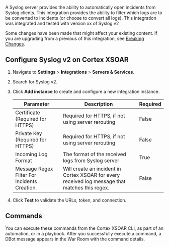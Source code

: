 A Syslog server provides the ability to automatically open incidents from Syslog clients. This integration provides the ability to filter which logs are to be converted to incidents (or choose to convert all logs).
This integration was integrated and tested with version xx of Syslog v2

Some changes have been made that might affect your existing content. 
If you are upgrading from a previous of this integration, see [Breaking Changes](#breaking-changes-from-the-previous-version-of-this-integration-syslog-v2).

## Configure Syslog v2 on Cortex XSOAR

1. Navigate to **Settings** > **Integrations** > **Servers & Services**.
2. Search for Syslog v2.
3. Click **Add instance** to create and configure a new integration instance.

    | **Parameter** | **Description** | **Required** |
    | --- | --- | --- |
    | Certificate (Required for HTTPS) | Required for HTTPS, if not using server rerouting | False |
    | Private Key (Required for HTTPS) | Required for HTTPS, if not using server rerouting | False |
    | Incoming Log Format | The format of the received logs from Syslog server | True |
    | Message Regex Filter For Incidents Creation. | Will create an incident in Cortex XSOAR for every received log message that matches this regex. | False |

4. Click **Test** to validate the URLs, token, and connection.
## Commands
You can execute these commands from the Cortex XSOAR CLI, as part of an automation, or in a playbook.
After you successfully execute a command, a DBot message appears in the War Room with the command details.
